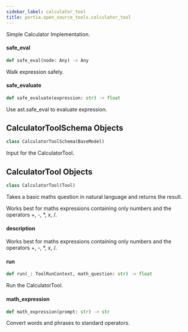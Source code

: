 ```yaml
---
sidebar_label: calculator_tool
title: portia.open_source_tools.calculator_tool
---
```


Simple Calculator Implementation.

#### safe\_eval

```python
def safe_eval(node: Any) -> Any
```

Walk expression safely.

#### safe\_evaluate

```python
def safe_evaluate(expression: str) -> float
```

Use ast.safe_eval to evaluate expression.

## CalculatorToolSchema Objects

```python
class CalculatorToolSchema(BaseModel)
```

Input for the CalculatorTool.

## CalculatorTool Objects

```python
class CalculatorTool(Tool)
```

Takes a basic maths question in natural language and returns the result.

Works best for maths expressions containing only numbers and the operators +, -, *, x, /.

#### description

Works best for maths expressions containing only numbers and the operators +, -, *, x, /.

#### run

```python
def run(_: ToolRunContext, math_question: str) -> float
```

Run the CalculatorTool.

#### math\_expression

```python
def math_expression(prompt: str) -> str
```

Convert words and phrases to standard operators.

